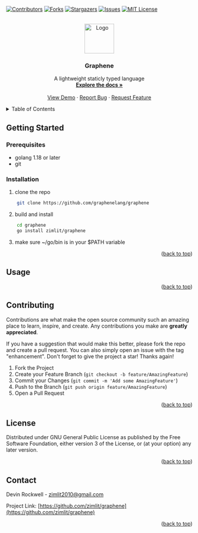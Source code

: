 <div id="top"></div>
<!--
*** Thanks for checking out the Best-README-Template. If you have a suggestion
*** that would make this better, please fork the repo and create a pull request
*** or simply open an issue with the tag "enhancement".
*** Don't forget to give the project a star!
*** Thanks again! Now go create something AMAZING! :D
-->



<!-- PROJECT SHIELDS -->
<!--
*** I'm using markdown "reference style" links for readability.
*** Reference links are enclosed in brackets [ ] instead of parentheses ( ).
*** See the bottom of this document for the declaration of the reference variables
*** for contributors-url, forks-url, etc. This is an optional, concise syntax you may use.
*** https://www.markdownguide.org/basic-syntax/#reference-style-links
-->
[![Contributors][contributors-shield]][contributors-url]
[![Forks][forks-shield]][forks-url]
[![Stargazers][stars-shield]][stars-url]
[![Issues][issues-shield]][issues-url]
[![MIT License][license-shield]][license-url]


<!-- PROJECT LOGO -->
<br />
<div align="center">
  <a href="https://github.com/zimlit/graphene">
    <img src="images/logo.png" alt="Logo" width="80" height="80">
  </a>

<h3 align="center">Graphene</h3>

  <p align="center">
    A lightweight staticly typed language
    <br />
    <a href="https://github.com/zimlit/graphene"><strong>Explore the docs »</strong></a>
    <br />
    <br />
    <a href="https://github.com/zimlit/graphene">View Demo</a>
    ·
    <a href="https://github.com/zimlit/graphene/issues">Report Bug</a>
    ·
    <a href="https://github.com/zimlit/graphene/issues">Request Feature</a>
  </p>
</div>



<!-- TABLE OF CONTENTS -->
<details>
  <summary>Table of Contents</summary>
  <ol>
    <!-- <li>
      <a href="#about-the-project">About The Project</a>
      <ul>
        <li><a href="#built-with">Built With</a></li>
      </ul>
    </li> -->
    <li>
      <a href="#getting-started">Getting Started</a>
      <ul>
        <li><a href="#prerequisites">Prerequisites</a></li>
        <li><a href="#installation">Installation</a></li>
      </ul>
    </li>
    <li><a href="#usage">Usage</a></li>
    <!-- <li><a href="#roadmap">Roadmap</a></li> -->
    <li><a href="#contributing">Contributing</a></li>
    <li><a href="#license">License</a></li>
    <li><a href="#contact">Contact</a></li>
    <li><a href="#acknowledgments">Acknowledgments</a></li>
  </ol>
</details>



<!-- ABOUT THE PROJECT
## About The Project

[![Product Name Screen Shot][product-screenshot]](https://example.com)

Here's a blank template to get started: To avoid retyping too much info. Do a search and replace with your text editor for the following: `zimlit`, `graphene`, `twitter_handle`, `linkedin_username`, `gmail`, `zimlit2010`, `Graphene`, `A lightweight staticly typed language`

<p align="right">(<a href="#top">back to top</a>)</p> -->



<!-- ### Built With

* [Next.js](https://nextjs.org/)
* [React.js](https://reactjs.org/)
* [Vue.js](https://vuejs.org/)
* [Angular](https://angular.io/)
* [Svelte](https://svelte.dev/)
* [Laravel](https://laravel.com)
* [Bootstrap](https://getbootstrap.com)
* [JQuery](https://jquery.com)

<p align="right">(<a href="#top">back to top</a>)</p>
 -->


<!-- GETTING STARTED -->
## Getting Started

### Prerequisites

* golang 1.18 or later
* git

### Installation

1. clone the repo
``` sh
    git clone https://github.com/graphenelang/graphene
```
2. build and install
``` sh
    cd graphene
    go install zimlit/graphene
```
3. make sure ~/go/bin is in your $PATH variable

<p align="right">(<a href="#top">back to top</a>)</p>



<!-- USAGE EXAMPLES -->
## Usage

<p align="right">(<a href="#top">back to top</a>)</p>



<!-- ROADMAP -->
<!-- ## Roadmap -->
<!--
See the [open issues](https://github.com/zimlit/graphene/issues) for a full list of proposed features (and known issues). -->

<!-- <p align="right">(<a href="#top">back to top</a>)</p> -->



<!-- CONTRIBUTING -->
## Contributing

Contributions are what make the open source community such an amazing place to learn, inspire, and create. Any contributions you make are **greatly appreciated**.

If you have a suggestion that would make this better, please fork the repo and create a pull request. You can also simply open an issue with the tag "enhancement".
Don't forget to give the project a star! Thanks again!

1. Fork the Project
2. Create your Feature Branch (`git checkout -b feature/AmazingFeature`)
3. Commit your Changes (`git commit -m 'Add some AmazingFeature'`)
4. Push to the Branch (`git push origin feature/AmazingFeature`)
5. Open a Pull Request

<p align="right">(<a href="#top">back to top</a>)</p>



<!-- LICENSE -->
## License

Distributed under GNU General Public License as published by the Free Software Foundation, either version 3 of the License, or (at your option) any later version.

<p align="right">(<a href="#top">back to top</a>)</p>



<!-- CONTACT -->
## Contact

Devin Rockwell - zimlit2010@gmail.com

Project Link: [https://github.com/zimlit/graphene](https://github.com/zimlit/graphene)

<p align="right">(<a href="#top">back to top</a>)</p>



<!-- ACKNOWLEDGMENTS
## Acknowledgments

<p align="right">(<a href="#top">back to top</a>)</p> -->



<!-- MARKDOWN LINKS & IMAGES -->
<!-- https://www.markdownguide.org/basic-syntax/#reference-style-links -->
[contributors-shield]: https://img.shields.io/github/contributors/zimlit/graphene.svg?style=for-the-badge
[contributors-url]: https://github.com/zimlit/graphene/graphs/contributors
[forks-shield]: https://img.shields.io/github/forks/zimlit/graphene.svg?style=for-the-badge
[forks-url]: https://github.com/zimlit/graphene/network/members
[stars-shield]: https://img.shields.io/github/stars/zimlit/graphene.svg?style=for-the-badge
[stars-url]: https://github.com/zimlit/graphene/stargazers
[issues-shield]: https://img.shields.io/github/issues/zimlit/graphene.svg?style=for-the-badge
[issues-url]: https://github.com/zimlit/graphene/issues
[license-shield]: https://img.shields.io/github/license/zimlit/graphene.svg?style=for-the-badge
[license-url]: https://github.com/zimlit/graphene/

